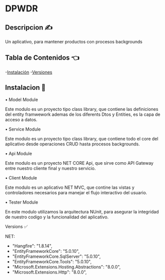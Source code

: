 
# DPWDR

## Descripcion ✍️ 

Un aplicativo, para mantener productos con procesos backgrounds

## Tabla de Contenidos 👈 

-[Instalación](#installation)
-[Versiones](#versiones)

## Instalacion   🔧 

•	Model Module

  Este modulo es un proyecto tipo class library, que contiene las definiciones del entity framwework ademas de los diferents Dtos y Entities, es la capa de acceso a datos.

•	Service Module

  Este modulo es un proyecto tipo class library, que contiene todo el core del aplicativo desde operaciones CRUD hasta procesos backgrounds.

•	Api Module

  Este modulo es un proyecto NET CORE Api, que sirve como API Gateway entre nuestro cliente final y nuestro servicio.

•	Client Module

  Este modulo es un aplicativo NET MVC, que contine las vistas y controladores necesarios para manejar el flujo interactivo del usuario.

•	Tester Module

  En este modulo utilizamos la arquitectura NUnit, para asegurar la integridad de nuestro codigo y la funcionalidad del aplicativo.

Versions ✅

NET:
  - "Hangfire": "1.8.14",
  - "EntityFrameworkCore": "5.0.10",
  - "EntityFrameworkCore.SqlServer": "5.0.10",
  - "EntityFrameworkCore.Tools": "5.0.10",
  - "Microsoft.Extensions.Hosting.Abstractions": "8.0.0",
  - "Microsoft.Extensions.Http": "8.0.0",
    




